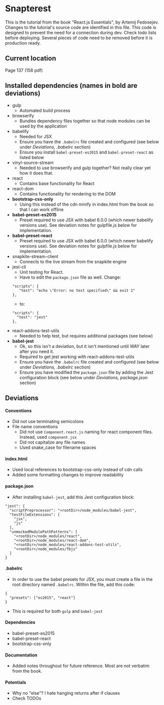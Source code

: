# Snapterest

This is the tutorial from the book "React.js Essentials", by Artemij Fedosejev. Changes to the tutorial's source code are identified in this file. This code is designed to prevent the need for a connection during dev.  Check todo lists before deploying. Several pieces of code need to be removed before it is production ready.

## Current location

Page 137 (158 pdf)

## Installed dependencies (names in **bold** are deviations)

- gulp
  - Automated build process
- browserify
  - Bundles dependency files together so that node modules can be used by the application
- babelify
  - Needed for JSX
  - Ensure you have the `.babelrc` file created and configured (see below under *Deviations, .babelrc* section)
  - Ensure you install `babel-preset-es2015` and `babel-preset-react` as listed below
- vinyl-source-stream
  - Needed to use browserify and gulp together? Not really clear yet how it does that.
- react
  - Contains base functionality for React
- react-dom
  - Contains functionality for rendering to the DOM
- **bootstrap-css-only**
  - Using this instead of the cdn minify in index.html from the book so that I can work offline
- **babel-preset-es2015**
  - Preset required to use JSX with babel 6.0.0 (which newer babelify versions use). See deviation notes for gulpfile.js below for implementation.
- **babel-preset-react**
  - Preset required to use JSX with babel 6.0.0 (which newer babelify versions use). See deviation notes for gulpfile.js below for implementation.
- snapkite-stream-client
  - Connects to the live stream from the snapkite engine
- jest-cli
  - Unit testing for React.
  - Have to edit the `package.json` file as well. Change:
  ```
  "scripts": {
     "test": "echo \"Error: no test specified\" && exit 1"
  },
  ```
  - to:
  ```
  "scripts": {
    "test": "jest"
  },
  ```
- react-addons-test-utils
  - Needed to help test, but requires additional packages (see below)
- **babel-jest**
  - Ok, so this isn't a deviation, but it isn't mentioned until WAY later after you need it.
  - Required to get jest working with react-addons-test-utils
  - Ensure you have the `.babelrc` file created and configured (see below under *Deviations, .babelrc* section)
  - Ensure you have modified the `package.json` file by adding the Jest configuration block (see below under *Deviations, package.json* section)

## Deviations

#### Conventions

- Did not use terminating semicolons
- File name conventions
  - Did not use `Component.react.js` naming for react component files. Instead, used `component.jsx`
  - Did not capitalize any file names
  - Used snake_case for filename spaces

#### index.html

- Used local references to bootstrap-css-only instead of cdn calls
- Added some formatting changes to improve readability

#### package.json

- After installing `babel-jest`, add this Jest configuration block:
```
"jest": {
  "scriptPreprocessor": "<rootDir>/node_modules/babel-jest",
  "testFileExtensions": [
    "jsx",
    "js"
  ],
  "unmockedModulePathPatterns": [
    "<rootDir>/node_modules/react",
    "<rootDir>/node_modules/react-dom",
    "<rootDir>/node_modules/react-addons-test-utils",
    "<rootDir>/node_modules/fbjs"
  ]
}
```

#### .babelrc

- In order to use the babel presets for JSX, you must create a file in the root directory named `.babelrc`. Within the file, add this code:
```
{
  "presets": ["es2015", "react"]
}
```
- This is required for both `gulp` and `babel-jest`

#### Dependencies

- babel-preset-es2015
- babel-preset-react
- bootstrap-css-only

#### Documentation

- Added notes throughout for future reference. Most are not verbatim from the book.

#### Potentials

- Why no "else"? I hate hanging returns after if clauses
- Check TODOs
